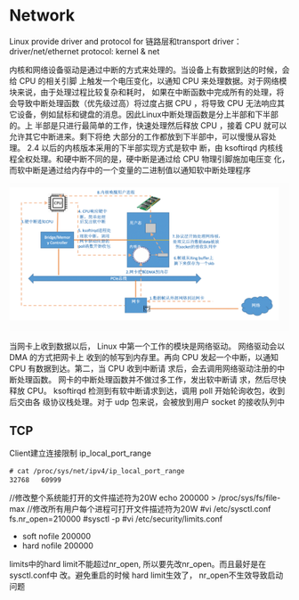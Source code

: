 # Network

Linux provide driver and protocol for 链路层和transport
driver：driver/net/ethernet
protocol: kernel & net


内核和⽹络设备驱动是通过中断的⽅式来处理的。当设备上有数据到达的时候，会给 CPU 的相关引脚
上触发⼀个电压变化，以通知 CPU 来处理数据。对于⽹络模块来说，由于处理过程⽐较复杂和耗时，
如果在中断函数中完成所有的处理，将会导致中断处理函数（优先级过⾼）将过度占据 CPU ，将导致
CPU ⽆法响应其它设备，例如⿏标和键盘的消息。因此Linux中断处理函数是分上半部和下半部的。上
半部是只进⾏最简单的⼯作，快速处理然后释放 CPU ，接着 CPU 就可以允许其它中断进来。剩下将绝
⼤部分的⼯作都放到下半部中，可以慢慢从容处理。 2.4 以后的内核版本采⽤的下半部实现⽅式是软中
断，由 ksoftirqd 内核线程全权处理。和硬中断不同的是，硬中断是通过给 CPU 物理引脚施加电压变
化，⽽软中断是通过给内存中的⼀个变量的⼆进制值以通知软中断处理程序

![](./images/Linux-network-get.png)

当⽹卡上收到数据以后， Linux 中第⼀个⼯作的模块是⽹络驱动。 ⽹络驱动会以 DMA 的⽅式把⽹卡上
收到的帧写到内存⾥。再向 CPU 发起⼀个中断，以通知 CPU 有数据到达。第⼆，当 CPU 收到中断请
求后，会去调⽤⽹络驱动注册的中断处理函数。 ⽹卡的中断处理函数并不做过多⼯作，发出软中断请
求，然后尽快释放 CPU。 ksoftirqd 检测到有软中断请求到达，调⽤ poll 开始轮询收包，收到后交由各
级协议栈处理。对于 udp 包来说，会被放到⽤户 socket 的接收队列中


## TCP

Client建立连接限制 ip_local_port_range
```shell
# cat /proc/sys/net/ipv4/ip_local_port_range
32768	60999

```

//修改整个系统能打开的⽂件描述符为20W
echo 200000 > /proc/sys/fs/file-max
//修改所有⽤户每个进程可打开⽂件描述符为20W
#vi /etc/sysctl.conf
fs.nr_open=210000
#sysctl -p
#vi /etc/security/limits.conf
* soft nofile 200000
* hard nofile 200000

limits中的hard limit不能超过nr_open, 所以要先改nr_open。⽽且最好是在sysctl.conf中
改。避免重启的时候 hard limit⽣效了， nr_open不⽣效导致启动问题